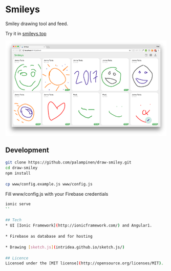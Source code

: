 Smileys
=====================

Smiley drawing tool and feed.

Try it in [smileys.top](http://smileys.top)

![Smileys](https://raw.githubusercontent.com/palampinen/draw-smiley/master/screenshot.png)

## Development
```bash
git clone https://github.com/palampinen/draw-smiley.git
cd draw-smiley
npm install

cp www/config.example.js www/config.js
```
Fill www/config.js with your Firebase credentials

```bash
ionic serve
``

## Tech
* UI [Ionic Framework](http://ionicframework.com/) and Angular1.

* Firebase as database and for hosting

* Drawing [sketch.js](intridea.github.io/sketch.js/)

## Licence
Licensed under the [MIT license](http://opensource.org/licenses/MIT).